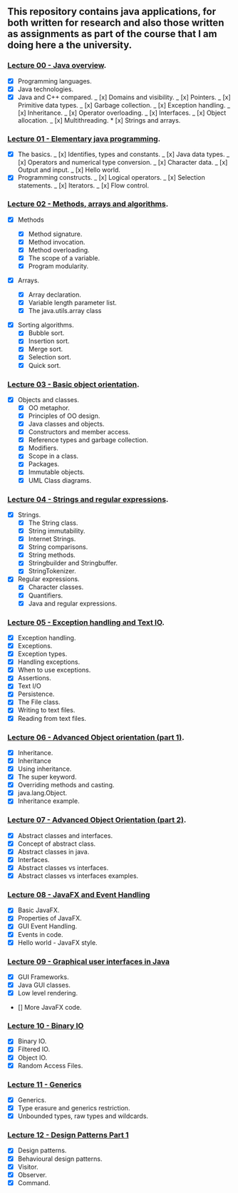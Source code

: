 ## This repository contains java applications, for both written for research and also those written as assignments as part of the course that I am doing here a the university.

### [Lecture 00 - Java overview](https://github.com/Tombstone01/Java/blob/master/slides/ACSSE_CSC2A_2019_Lecture00.pdf).

- [x] Programming languages.
- [x] Java technologies.
- [x] Java and C++ compared.
      _ [x] Domains and visibility.
      _ [x] Pointers.
      _ [x] Primitive data types.
      _ [x] Garbage collection.
      _ [x] Exception handling.
      _ [x] Inheritance.
      _ [x] Operator overloading.
      _ [x] Interfaces.
      _ [x] Object allocation.
      _ [x] Multithreading. \* [x] Strings and arrays.

### [Lecture 01 - Elementary java programming](https://github.com/Tombstone01/Java/blob/master/slides/ACSSE_CSC2A_2019_Lecture01.pdf).

- [x] The basics.
      _ [x] Identifies, types and constants.
      _ [x] Java data types.
      _ [x] Operators and numerical type conversion.
      _ [x] Character data.
      _ [x] Output and input.
      _ [x] Hello world.
- [x] Programming constructs.
      _ [x] Logical operators.
      _ [x] Selection statements.
      _ [x] Iterators.
      _ [x] Flow control.

### [Lecture 02 - Methods, arrays and algorithms](https://github.com/Tombstone01/Java/blob/master/slides/ACSSE_CSC2A_2019_Lecture02.pdf).

- [x] Methods

  - [x] Method signature.
  - [x] Method invocation.
  - [x] Method overloading.
  - [x] The scope of a variable.
  - [x] Program modularity.

- [x] Arrays.
  - [x] Array declaration.
  - [x] Variable length parameter list.
  - [x] The java.utils.array class

* [x] Sorting algorithms.
  - [x] Bubble sort.
  - [x] Insertion sort.
  - [x] Merge sort.
  - [x] Selection sort.
  - [x] Quick sort.

### [Lecture 03 - Basic object orientation](https://github.com/Tombstone01/Java/blob/master/slides/ACSSE_CSC2A_2019_Lecture03.pdf).

- [x] Objects and classes.
  - [x] OO metaphor.
  - [x] Principles of OO design.
  - [x] Java classes and objects.
  - [x] Constructors and member access.
  - [x] Reference types and garbage collection.
  - [x] Modifiers.
  - [x] Scope in a class.
  - [x] Packages.
  - [x] Immutable objects.
  - [x] UML Class diagrams.

### [Lecture 04 - Strings and regular expressions](https://github.com/Tombstone01/Java/blob/master/slides/ACSSE_CSC2A_2019_Lecture04.pdf).

- [x] Strings.
  - [x] The String class.
  - [x] String immutability.
  - [x] Internet Strings.
  - [x] String comparisons.
  - [x] String methods.
  - [x] Stringbuilder and Stringbuffer.
  - [x] StringTokenizer.
- [x] Regular expressions.
  - [x] Character classes.
  - [x] Quantifiers.
  - [x] Java and regular expressions.

### [Lecture 05 - Exception handling and Text IO](https://github.com/Tombstone01/Java/blob/master/slides/ACSSE_CSC2A_2019_Lecture05.pdf).

- [x] Exception handling.
- [x] Exceptions.
- [x] Exception types.
- [x] Handling exceptions.
- [x] When to use exceptions.
- [x] Assertions.
- [x] Text I/O
- [x] Persistence.
- [x] The File class.
- [x] Writing to text files.
- [x] Reading from text files.

### [Lecture 06 - Advanced Object orientation (part 1)](https://github.com/Tombstone01/Java/blob/master/slides/ACSSE_CSC2A_2019_Lecture06.pdf).

- [x] Inheritance.
- [x] Inheritance
- [x] Using inheritance.
- [x] The super keyword.
- [x] Overriding methods and casting.
- [x] java.lang.Object.
- [x] Inheritance example.

### [Lecture 07 - Advanced Object Orientation (part 2)](https://github.com/Tombstone01/Java/blob/master/slides/ACSSE_CSC2A_2019_Lecture07.pdf).

- [x] Abstract classes and interfaces.
- [x] Concept of abstract class.
- [x] Abstract classes in java.
- [x] Interfaces.
- [x] Abstract classes vs interfaces.
- [x] Abstract classes vs interfaces examples.

### [Lecture 08 - JavaFX and Event Handling](https://github.com/Tombstone01/Computer-Science/blob/master/slides/ACSSE_CSC2A_2019_Lecture08.pdf)

- [x] Basic JavaFX.
- [x] Properties of JavaFX.
- [x] GUI Event Handling.
- [x] Events in code.
- [x] Hello world - JavaFX style.

### [Lecture 09 - Graphical user interfaces in Java](https://github.com/Tombstone01/Introduction-to-java-programming/blob/master/slides/ACSSE_CSC2A_2019_Lecture09.pdf)

- [x] GUI Frameworks.
- [x] Java GUI classes.
- [x] Low level rendering.
- [] More JavaFX code.

### [Lecture 10 - Binary IO](https://github.com/Tombstone01/Introduction-to-java-programming/blob/master/slides/ACSSE_CSC2A_2019_Lecture10.pdf)

- [x] Binary IO.
- [x] Filtered IO.
- [x] Object IO.
- [x] Random Access Files.

### [Lecture 11 - Generics](https://github.com/Tombstone01/Introduction-to-java-programming/blob/master/slides/ACSSE_CSC2A_2019_Lecture11.pdf)

- [x] Generics.
- [x] Type erasure and generics restriction.
- [x] Unbounded types, raw types and wildcards.

### [Lecture 12 - Design Patterns Part 1](https://github.com/Tombstone01/Introduction-to-java-programming/blob/master/slides/ACSSE_CSC2A_2019_Lecture12.pdf)

- [x] Design patterns.
- [x] Behavioural design patterns.
- [x] Visitor.
- [x] Observer.
- [x] Command.
